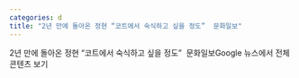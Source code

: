 ```yaml
---
categories: d
title: "2년 만에 돌아온 정현 “코트에서 숙식하고 싶을 정도”  문화일보"
---
```

2년 만에 돌아온 정현 “코트에서 숙식하고 싶을 정도”&nbsp;&nbsp;문화일보Google 뉴스에서 전체 콘텐츠 보기